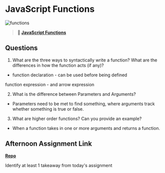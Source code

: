 # JavaScript Functions

![functions](https://bcw.blob.core.windows.net/public/img/function-anatomy.jpg)

> **📖 [JavaScript Functions](https://codeworksacademy.com/fs-student-guide/resources/wk2/02-Functions)**

## Questions

1. What are the three ways to syntactically write a function? What are the differences in how the function acts (if any)?

- function declaration - can be used before being defined

function expression - 
and arrow expression

2. What is the difference between Parameters and Arguments?

- Parameters need to be met to find something, where arguments track whether something is true or false.

3. What are higher order functions? Can you provide an example?

- When a function takes in one or more arguments and returns a function.

## Afternoon Assignment Link

**[Repo](https://github.com/Thomas-Daily/<ASSIGNMENT_REPO>)**

Identify at least 1 takeaway from today's assignment
